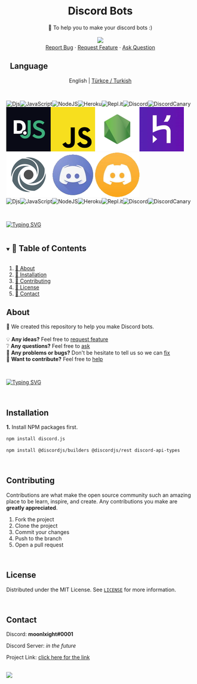   <h1 align="center">Discord Bots</h1>

  <p align="center">
    🤖 To help you to make your discord bots :)                                    
    <br />
    <br />
    <img src="https://github.com/vimalverma558/vimalverma558/blob/v2/img/hello.gif" width="20%">
    <br />
    <a href="https://github.com/nightlxight/discord-bots/issues/new/choose">Report Bug</a>
    ·
    <a href="https://github.com/nightlxight/discord-bots/issues/new/choose">Request Feature</a>
    ·
    <a href="https://github.com/nightlxight/discord-bots/issues/new/choose">Ask Question</a>
  </p>
</p>

## ‏‏‏‏‏‏‏‏   ‏‏‏‏‏‏‏‏   ‏‏‏‏‏‏‏‏   ‏‏‏‏‏‏‏‏   ‏‏‏‏‏‏‏‏   ‏‏‏‏‏‏‏‏   ‏‏‏‏‏‏‏‏   ‏‏‏‏‏‏‏‏   ‏‏‏‏‏‏‏‏   ‏‏‏‏‏‏‏‏   ‏‏‏‏‏‏‏‏   ‏‏‏‏‏‏‏‏   ‏‏‏‏‏‏‏‏   ‏‏‏‏‏‏‏‏   ‏‏‏‏‏‏‏‏   ‏‏‏‏‏‏‏‏   ‏‏‏‏‏‏‏‏   ‏‏‏‏‏‏‏‏   ‏‏‏‏‏‏‏‏   ‏‏‏‏‏‏‏‏   ‏‏‏‏‏‏‏‏   ‏‏‏‏‏‏‏‏   ‏‏‏‏‏‏‏‏   ‏‏‏‏‏‏‏‏   ‏‏‏‏‏‏‏‏   ‏‏‏‏‏‏‏‏   ‏‏‏‏‏‏‏‏   ‏‏‏‏‏‏‏‏   ‏‏‏‏‏‏‏‏   ‏‏‏‏‏‏‏‏   ‏‏‏‏‏‏‏‏   ‏‏‏‏‏‏‏‏   ‏‏‏‏‏‏‏‏   ‏‏‏‏‏‏‏‏   ‏‏‏‏‏‏‏‏   ‏‏‏‏‏‏‏‏   ‏‏‏‏‏‏‏‏   ‏‏‏‏‏‏‏‏ ‏‏‏‏‏‏‏‏   ‏‏‏‏‏‏‏‏   ‏‏‏‏‏‏‏‏   ‏‏‏‏‏‏‏‏   ‏‏‏‏‏‏‏‏   ‏‏‏‏‏‏‏‏   ‏‏‏‏‏‏‏‏   ‏‏‏‏‏‏‏‏   ‏‏‏‏‏‏‏‏   ‏‏‏‏‏‏‏‏   ‏‏‏‏‏‏‏‏   ‏‏‏‏‏‏‏‏   ‏‏‏‏‏‏‏‏‏‏‏‏‏‏‏   ‏‏‏‏‏‏‏‏   ‏‏‏‏‏‏‏‏   ‏‏‏‏‏‏‏‏   ‏‏‏‏‏‏‏‏   ‏‏‏‏‏‏‏‏   ‏‏‏‏‏‏‏‏   Language

<p align="center">
  <span>English</span> |
  <a href="https://github.com/nightlxight/discord-bots/blob/main/docs/lang/turkish">Türkçe / Turkish</a>
</p>

<br>

![Djs](https://img.shields.io/badge/discord.js-%237289DA.svg?style=for-the-badge&logo=discord&logoColor=white)![JavaScript](https://img.shields.io/badge/javascript-%23323330.svg?style=for-the-badge&logo=javascript&logoColor=%23F7DF1E)![NodeJS](https://img.shields.io/badge/node.js-6DA55F?style=for-the-badge&logo=node.js&logoColor=white)![Heroku](https://img.shields.io/badge/heroku-%23430098.svg?style=for-the-badge&logo=heroku&logoColor=white)![Repl.it](https://img.shields.io/badge/Repl.it-%230D101E.svg?style=for-the-badge&logo=replit&logoColor=white)![Discord](https://img.shields.io/badge/Discord-%237289DA.svg?style=for-the-badge&logo=discord&logoColor=white)![DiscordCanary](https://img.shields.io/badge/DiscordCanary-%237289DA.svg?style=for-the-badge&logo=discord&logoColor=yellow)
<br>
![djs](docs/img/discord_js.png)![js](docs/img/javascript.png)![nodejs](docs/img/node_js.jpg)![heroku](docs/img/heroku.jpg)![replit](docs/img/replit.png)![dc](docs/img/discord_logo.jpg)![discord canary](docs/img/discord_canary.jpg)
<br>
![Djs](https://img.shields.io/badge/discord.js-%237289DA.svg?style=for-the-badge&logo=discord&logoColor=white)![JavaScript](https://img.shields.io/badge/javascript-%23323330.svg?style=for-the-badge&logo=javascript&logoColor=%23F7DF1E)![NodeJS](https://img.shields.io/badge/node.js-6DA55F?style=for-the-badge&logo=node.js&logoColor=white)![Heroku](https://img.shields.io/badge/heroku-%23430098.svg?style=for-the-badge&logo=heroku&logoColor=white)![Repl.it](https://img.shields.io/badge/Repl.it-%230D101E.svg?style=for-the-badge&logo=replit&logoColor=white)![Discord](https://img.shields.io/badge/Discord-%237289DA.svg?style=for-the-badge&logo=discord&logoColor=white)![DiscordCanary](https://img.shields.io/badge/DiscordCanary-%237289DA.svg?style=for-the-badge&logo=discord&logoColor=yellow)


<br>

[![Typing SVG](https://readme-typing-svg.herokuapp.com?font=Robot-Bold&size=30&color=330033&center=true&vCenter=true&width=900&height=110&lines=🎉+Discord+Bots+🎉;🤖+to+help+you+to+make+bots)](https://git.io/typing-svg)


<!-- TABLE OF CONTENTS -->
<details open="open">
  <summary><h2 style="display: inline-block">📌 Table of Contents</h2></summary>
  <ol>
    <li><a href="#about">📄 About</a></li>
    <li><a href="#installation">🎈 Installation</a></li>
    <li><a href="#contributing">📝 Contributing</a></li>
    <li><a href="#license">📑 License</a></li>
    <li><a href="#contact">📨 Contact</a></li>
  </ol>
</details>


<!-- ABOUT -->
## About

📑 We created this repository to help you make Discord bots.
<br>
<br>
💡 **Any ideas?** Feel free to [request feature](https://github.com/nightlxight/discord-bots/issues/new/choose)
<br>
❔ **Any questions?** Feel free to [ask](https://github.com/nightlxight/discord-bots/issues/new/choose)
<br>
🤖 **Any problems or bugs?** Don't be hesitate to tell us so we can [fix](https://github.com/nightlxight/discord-bots/issues/new/choose)
<br>
🍕 **Want to contribute?** Feel free to <a href="#contributing">help</a>

<br>

[![Typing SVG](https://readme-typing-svg.herokuapp.com?font=Robot-Bold&size=30&color=330033&center=true&vCenter=true&width=900&height=110&lines=github.com/nightlxight/discord-bots)](https://git.io/typing-svg)


<br>


## Installation

**1.** Install NPM packages first.
   ```sh
   npm install discord.js
   ```
   ```sh
   npm install @discordjs/builders @discordjs/rest discord-api-types
   ```



<br>



<!-- CONTRIBUTING -->
## Contributing

Contributions are what make the open source community such an amazing place to be learn, inspire, and create. Any contributions you make are **greatly appreciated**.

1. Fork the project
2. Clone the project
3. Commit your changes
4. Push to the branch
5. Open a pull request


<br>

<!-- LICENSE -->
## License

Distributed under the MIT License. See [`LICENSE`](https://github.com/nightlxight/discord-bots/blob/main/LICENSE) for more information.

<br>

<!-- CONTACT -->
## Contact

Discord: **moonlxight#0001**

Discord Server: *in the future*

Project Link: [click here for the link](https://github.com/nightlxight/discord-bots)


<br>

<img src="https://media.giphy.com/media/jpVnC65DmYeyRL4LHS/giphy.gif" width="20%">



<!-- MARKDOWN LINKS & IMAGES -->
<!-- https://www.markdownguide.org/basic-syntax/#reference-style-links -->
[contributors-shield]: https://img.shields.io/github/contributors/github_username/repo.svg?style=for-the-badge
[contributors-url]: https://github.com/github_username/repo_name/graphs/contributors
[forks-shield]: https://img.shields.io/github/forks/github_username/repo.svg?style=for-the-badge
[forks-url]: https://github.com/github_username/repo_name/network/members
[stars-shield]: https://img.shields.io/github/stars/github_username/repo.svg?style=for-the-badge
[stars-url]: https://github.com/github_username/repo_name/stargazers
[issues-shield]: https://img.shields.io/github/issues/github_username/repo.svg?style=for-the-badge
[issues-url]: https://github.com/github_username/repo_name/issues
[license-shield]: https://img.shields.io/github/license/github_username/repo.svg?style=for-the-badge
[license-url]: https://github.com/github_username/repo_name/blob/master/LICENSE.txt
[linkedin-shield]: https://img.shields.io/badge/-LinkedIn-black.svg?style=for-the-badge&logo=linkedin&colorB=555
[linkedin-url]: https://linkedin.com/in/github_username
